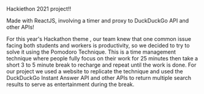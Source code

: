Hackiethon 2021 project!!

Made with ReactJS, involving a timer and proxy to DuckDuckGo API and other APIs!

For this year's Hackathon theme <Working from Home>, our team knew that one common issue facing both students and workers is productivity, so we decided to try to solve it using the Pomodoro Technique. This is a time management technique where people fully focus on their work for 25 minutes then take a short 3 to 5 minute break to recharge and repeat until the work is done. For our project we used a website to replicate the technique and used the DuckDuckGo Instant Answer API and other APIs to return multiple search results to serve as entertainment during the break.
